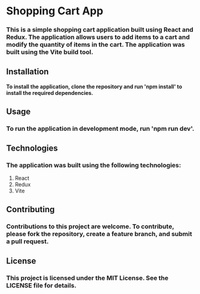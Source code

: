 # Shopping Cart App

### This is a simple shopping cart application built using React and Redux. The application allows users to add items to a cart and modify the quantity of items in the cart. The application was built using the Vite build tool.


## Installation

#### To install the application, clone the repository and run 'npm install' to install the required dependencies.

## Usage
 
### To run the application in development mode, run 'npm run dev'.

## Technologies
### The application was built using the following technologies:

1. React
2. Redux
3. Vite

## Contributing
### Contributions to this project are welcome. To contribute, please fork the repository, create a feature branch, and submit a pull request.

## License

### This project is licensed under the MIT License. See the LICENSE file for details.
